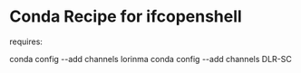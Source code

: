 # Conda Recipe for ifcopenshell

requires:

conda config --add channels lorinma
conda config --add channels DLR-SC